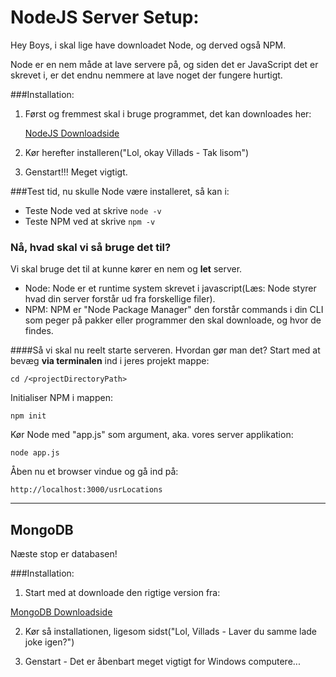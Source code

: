 # NodeJS Server Setup:

Hey Boys, i skal lige have downloadet Node, og derved også NPM.


Node er en nem måde at lave servere på, og siden det er JavaScript det er skrevet i, er det endnu nemmere at lave noget der fungere hurtigt.

###Installation:

1. Først og fremmest skal i bruge programmet, det kan downloades her:

    [NodeJS Downloadside](https://nodejs.org/en/download)

2. Kør herefter installeren("Lol, okay Villads - Tak lisom")

3. Genstart!!! Meget vigtigt.

###Test tid, nu skulle Node være installeret, så kan i:

* Teste Node ved at skrive `node -v`
* Teste NPM ved at skrive `npm -v`


### Nå, hvad skal vi så bruge det til?

Vi skal bruge det til at kunne kører en nem og **let** server.

* Node:
    Node er et runtime system skrevet i javascript(Læs: Node styrer hvad din server forstår ud fra forskellige filer).
* NPM:
    NPM er "Node Package Manager" den forstår commands i din CLI som peger på pakker eller programmer den skal downloade, og hvor de findes.

####Så vi skal nu reelt starte serveren. Hvordan gør man det?
Start med at bevæg **via terminalen** ind i jeres projekt mappe:
    
`cd /<projectDirectoryPath>`

Initialiser NPM i mappen:
    
`npm init`

Kør Node med "app.js" som argument, aka. vores server applikation:
    
`node app.js`

Åben nu et browser vindue og gå ind på:

`http://localhost:3000/usrLocations`
    
    
________________________________________________________________________

## MongoDB
 
 Næste stop er databasen! 

###Installation:

1. Start med at downloade den rigtige version fra:

 [MongoDB Downloadside](https://www.mongodb.com/download-center)

2. Kør så installationen, ligesom sidst("Lol, Villads - Laver du samme lade joke igen?")

3. Genstart - Det er åbenbart meget vigtigt for Windows computere...

